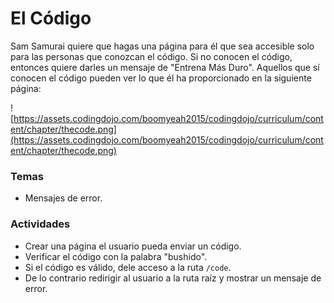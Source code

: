 # **El Código**

Sam Samurai quiere que hagas una página para él que sea accesible solo para las personas que conozcan el código. Si no conocen el código, entonces quiere darles un mensaje de "Entrena Más Duro". Aquellos que sí conocen el código pueden ver lo que él ha proporcionado en la siguiente página:

![https://assets.codingdojo.com/boomyeah2015/codingdojo/curriculum/content/chapter/thecode.png](https://assets.codingdojo.com/boomyeah2015/codingdojo/curriculum/content/chapter/thecode.png)

### **Temas**

- Mensajes de error.

### **Actividades**

- Crear una página el usuario pueda enviar un código.
- Verificar el código con la palabra "bushido".
- Si el código es válido, dele acceso a la ruta `/code`.
- De lo contrario redirigir al usuario a la ruta raíz y mostrar un mensaje de error.